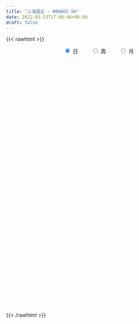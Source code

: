 ```yaml
---
title: "上海国企 - 000865.SH"
date: 2022-05-23T17:09:46+08:00
draft: false
---
```

{{< rawhtml >}}
    <div style="text-align: center">
        <label style="padding: 1rem;"><input style="margin-right: .5rem" type="radio" name="period" value="D" checked onclick="period_change(this)">日</label>
        <label style="padding: 1rem;"><input style="margin-right: .5rem" type="radio" name="period" value="W" onclick="period_change(this)">周</label>
        <label style="padding: 1rem;"><input style="margin-right: .5rem" type="radio" name="period" value="M" onclick="period_change(this)">月</label>
    </div>
    <div id="chart" style="height: 700px;"></div> 
    <script type="text/javascript">
        const D_v = [9484911.0,8271310.0,12149975.0,10467567.0,6880012.0,7219312.0,7817541.0,7422603.0,8245338.0,11501230.0,11558946.0,9827575.0,11415547.0,11212873.0,12438544.0,11426245.0,20881951.0,20100168.0,12383413.0,14093714.0,12212708.0,11527801.0,13523746.0,12027185.0,8667956.0,8026801.0,10124380.0,8559738.0,9350618.0,8754331.0,8291359.0,10937325.0,8960781.0,8035487.0,6391779.0,8641894.0,8952338.0,9245942.0,10184927.0,8094673.0,8385358.0,8457654.0,11918258.0,11770524.0,11671389.0,11979281.0,16002933.0,12241823.0,9082284.0,10664844.0,11080271.0,13397983.0,14227012.0,12007280.0,11123222.0,10139307.0,10125894.0,14236106.0,13373378.0,10457192.0,9491866.0,9597325.0,12524016.0,14143861.0,12055021.0,11538817.0,10976045.0,11498990.0,13574899.0,15031405.0,17576187.0,14359557.0,12973893.0,17035647.0,15087870.0,14290067.0,13068111.0,16297535.0,19106574.0,23135403.0,18381140.0,18596072.0,16240143.0,17743034.0,16460023.0,18204308.0,21426239.0,15137096.0,16334822.0,12979490.0,14188706.0,12521104.0,15601322.0,17110611.0,18028540.0,22906212.0,13369149.0,20047705.0,15098030.0,15375964.0,12953964.0,13342921.0,10230435.0,8929863.0,9773740.0,9116568.0,10824809.0,9530881.0,9529781.0,9890516.0,10462570.0,9792612.0,10351845.0,10217261.0,13301359.0,13324845.0,13746968.0,8667000.0,9356143.0,10518473.0,9672182.0,8963415.0,9058384.0,12102504.0,8953905.0,8751787.0,8903634.0,7335019.0,8392296.0,10016156.0,10570389.0,10641027.0,9458380.0,8494593.0,8253535.0,8499197.0,9099215.0,9862168.0,11638333.0,11657153.0,15913004.0,13329655.0,11137161.0,14655837.0,13218548.0,13704915.0,11025041.0,10438741.0,10317757.0,14681910.0,15216046.0,16112115.0,14113633.0,11775182.0,10536233.0,9369872.0,9219932.0,8988295.0,9503350.0,10615131.0,13624778.0,14617636.0,13889440.0,15346256.0,12477381.0,12637559.0,11476182.0,11560705.0,13475610.0,9911474.0,12783810.0,11757324.0,14746664.0,11801725.0,9579247.0,11524997.0,9460990.0,9499762.0,9374599.0,10738810.0,11838778.0,10195892.0,9784673.0,12020687.0,11048869.0,8054524.0,8777712.0,8460491.0,9904902.0,9500797.0,12721517.0,13231179.0,17092879.0,11198539.0,9598899.0,9471205.0,8467566.0,12325879.0,10614307.0,11448840.0,13020499.0,14795280.0,11832208.0,12672132.0,10864834.0,15030300.0,15387920.0,15582731.0,12734178.0,12191828.0,15935874.0,15462446.0,14350256.0,15685395.0,15672547.0,13396879.0,18127814.0,21022421.0,20368132.0,23148054.0,21795128.0,21323848.0,21521155.0,24709179.0,20486368.0,19889181.0,19308383.0,18863863.0,20190774.0,20744442.0,18555983.0,14318869.0,17712907.0,15914042.0,16151283.0,15811553.0,20134957.0,22245155.0,17704552.0,14708962.0,18636377.0,20474497.0,18690740.0,20389379.0,18136277.0,15473983.0,15501478.0,16882232.0,16472691.0,14517756.0]
const D_histogram = [0.0,-0.6974121937,0.4067162151,1.0728712817,1.2104859336,0.6372934357,0.1472639415,-0.8464819279,-0.905860085,0.485736296,1.6460956283,2.4915390663,2.8876819708,3.1228826177,2.6867715419,2.1398754165,4.340613358,3.9736170142,2.5442051045,2.7179220568,2.2966893226,1.5681127704,-0.2148200259,-1.7770560535,-3.2678425174,-4.7705105512,-4.6925416766,-4.7039713036,-4.317480783,-3.3184896597,-2.5624046116,-0.7298904401,-0.2171919418,-1.3761373948,-2.0684029705,-2.5679595375,-4.1988985823,-4.6045596435,-4.2093313384,-3.7212509396,-4.0313240964,-3.8882745661,-3.3497486271,-1.6984266439,-2.0958391719,-1.9057974852,-1.9725199061,-2.4933647066,-3.3997029755,-4.1298525735,-3.869450883,-3.9746145114,-6.3149049426,-8.9881847435,-11.3181839892,-12.2235270088,-12.3726505897,-9.7228443961,-7.2732656898,-5.1807732595,-3.3783705808,-1.8210139938,0.7508823933,3.3966849814,5.1861576797,6.7076327722,7.338617833,8.0861092574,7.3178774635,8.1591225214,7.5567891757,6.3619909111,5.9840699488,6.3196126227,6.9211541702,6.35925385,6.3571482644,6.5062505017,7.5337539909,9.3323326028,11.0170960991,11.3207619013,11.7537666409,13.224435955,13.9359365578,13.2843633233,11.8488632873,9.8141604414,5.9809883812,3.3000272273,-0.0450258274,-2.0329261224,-3.2779887151,-3.1583470424,-2.9667594743,-4.067192951,-4.0620305859,-4.6177768186,-4.8561576365,-3.1385379859,-1.7276127744,-1.7921807546,-1.793805791,-1.5052972862,-1.2198075268,-1.1856695894,-0.8013979859,-0.9003676149,-0.9203480013,-1.0637026588,-1.1581453271,-1.4045106764,-2.4925522047,-4.2076146832,-4.7343583232,-5.8388397578,-7.643836704,-8.2197241329,-7.8598835794,-6.7482637757,-4.9860267592,-4.3408917169,-4.1875443831,-2.9441062553,-2.1352855687,-1.131820521,-1.1246683537,-1.0512366961,-2.0753996403,-1.4224694066,-0.6671872686,-0.0915863346,0.1357507447,0.4677910409,-0.5189746646,-2.0286346483,-2.7431928935,-1.985709633,-0.6361739309,1.2129375527,2.6124163031,4.461234702,6.1253172501,7.5476676618,7.4993544505,6.6471897362,4.9978672677,3.8190901374,3.5050750626,3.0045565962,2.0688402618,3.0938241479,2.9160641186,2.6004329549,1.8159081659,1.8186937245,1.4066179361,1.0746986258,1.0745812004,1.3267979925,2.6203926208,3.3296942254,3.0090712427,3.301804376,3.5531295674,2.9669928942,2.3280492419,1.3835441889,-1.0795224894,-2.2795327367,-2.1260179996,-2.0043625221,-0.9952618251,-1.0260558718,-1.7408739312,-4.7868712822,-6.0055124961,-8.0692810077,-9.4236989782,-7.8030042169,-4.6881560061,-1.8423739019,0.7769243419,2.0643920545,1.4837400052,0.4550923378,0.5630340929,-0.3370396582,0.3971696032,0.9179476301,-0.1916283755,-1.09524719,-3.6787914577,-4.8192642495,-5.7265500458,-5.196545934,-4.3595998824,-2.3516624369,-1.6683168214,-3.5280234808,-7.145912474,-10.4045790911,-10.8301351333,-9.8649289369,-10.7753658128,-14.8144382007,-13.2097682814,-10.0452627048,-5.7958211962,-2.8679604333,0.0156164728,2.0711182885,3.2033893122,3.2654105568,3.6352659018,3.1721239562,4.6658628901,5.6179065157,7.8441784726,10.0436387089,9.4832957605,9.6257820229,6.9732758453,6.5228160385,4.7357465714,4.8291219921,4.9209265582,3.9006900607,2.7007818981,0.6455734459,-2.4533996985,-4.0346965087,-9.1341610337,-12.9588592374,-13.3078458598,-12.4536461048,-8.5113658816,-3.8421362576,-3.3286897901,-2.5008012645,-0.9086111294,0.8108578219,2.1371639944,4.8740630554,5.9525067384,5.9781277651,5.6797865313,5.3399921697,5.9379009831,6.0749937723]
const D_fast = [0.0,-0.8717652422,0.3340422204,1.2684151074,1.7086512427,1.2947821038,0.8415685949,-0.3637977564,-0.6496409348,0.8633895202,2.4352727596,3.9036009642,5.0216643614,6.0375856627,6.2731674724,6.2612402012,9.5471314821,10.1735393918,9.3801787583,10.2333762247,10.3863158213,10.0497674616,8.2131296589,6.2066296179,3.8988825246,1.203586853,0.1084203085,-1.0790021444,-1.7718818195,-1.6025131112,-1.487029216,0.1630123454,0.6214128583,-0.8815669434,-2.0909332617,-3.2324797131,-5.9131434034,-7.4699443756,-8.127048905,-8.5692812412,-9.887185422,-10.7162045332,-11.015115751,-9.7884004288,-10.7097727498,-10.9961804343,-11.5560328318,-12.700218809,-14.4564828217,-16.2190955631,-16.9260565934,-18.0248738496,-21.9438905165,-26.8642165032,-32.0237617463,-35.984986518,-39.2272727463,-39.0081776518,-38.376915368,-37.5796162525,-36.621806219,-35.5197031305,-32.7600861451,-29.2651123115,-26.1791001934,-22.9807169078,-20.5150773887,-17.74605865,-16.6848210781,-13.8037953898,-12.5169314415,-12.1212319784,-11.0031354535,-9.0876896239,-6.7558595338,-5.7279463916,-4.1407649111,-2.3651000484,0.5458419386,4.6775037011,9.1165412222,12.2503974997,15.6218438995,20.3986222025,24.5941069447,27.263624541,28.7903403269,29.2091775912,26.8712526264,25.0152982793,21.6589887677,19.1628569422,17.0982971707,16.4283520828,15.8782497823,13.7610180678,12.7506727865,11.0404823491,9.5880621221,10.5210472762,11.5000692941,10.9874561252,10.5373796411,10.4495638243,10.430101702,10.1678222421,10.3517443491,10.0276828164,9.7776154296,9.3683351074,8.9843561074,8.386863089,6.6756835095,3.9087173602,2.1983841394,-0.3658072346,-4.0817633569,-6.712581819,-8.3177121603,-8.8931583005,-8.3774279739,-8.8175158607,-9.7110546227,-9.2036430587,-8.9286437643,-8.2081338469,-8.4821487681,-8.6715262844,-10.2145391387,-9.9172262566,-9.3287409358,-8.7760365855,-8.51476182,-8.0657737636,-9.1822831352,-11.199101781,-12.5994582495,-12.3384023973,-11.147910178,-8.9955643061,-6.94298148,-3.9788544056,-0.783442545,2.5258247822,4.3523501835,5.1619829033,4.7621272517,4.5381226558,5.1003763466,5.3509970292,4.9324907603,6.7309306834,7.2821866837,7.6166637588,7.2861160112,7.7435750009,7.6831536965,7.6199090427,7.8884369174,8.4723532077,10.4210459911,11.9627711521,12.3944159801,13.5126002074,14.6522077906,14.807819341,14.7508879992,14.1522689934,11.4193216927,9.6494282612,9.2714384985,8.8920033454,9.6522885862,9.3649805715,8.2149440294,3.9722288578,1.2522095199,-2.8288792437,-6.5392219588,-6.8692782517,-4.9264690425,-2.5412804136,0.2722489157,2.0758146418,1.8660975938,0.9512230109,1.1999232892,0.2155896235,1.0490912858,1.7993562202,0.6418731207,-0.5355574913,-4.0387996234,-6.3840884776,-8.7230117853,-9.492144157,-9.7450980761,-8.3250762397,-8.0588098296,-10.8005223592,-16.2048894709,-22.0647008607,-25.1977906863,-26.6988167241,-30.3030950532,-38.0457769913,-39.7435491424,-39.090359242,-36.2898730324,-34.0790023778,-31.1915213535,-28.6182399657,-26.6851216139,-25.8067477301,-24.5280759097,-24.1981868663,-21.5379822098,-19.1814619552,-14.9941453802,-10.2837754667,-8.473294475,-5.9243627068,-6.8335499231,-5.6533057203,-6.2564385446,-4.9557826258,-3.6337464202,-3.6788104025,-4.2035230906,-6.0973381813,-9.8096612504,-12.3996321877,-19.7826369711,-26.8470499842,-30.5229980715,-32.7822098428,-30.9677710899,-27.2590755303,-27.5778015104,-27.3751133009,-26.0100759482,-24.0878925414,-22.2272953703,-18.2718805454,-15.7053101779,-14.1851572098,-13.0635518108,-12.0683481299,-9.9859640708,-8.3301228385]
const D_slow = [0.0,-0.1743530484,-0.0726739947,0.1955438258,0.4981653092,0.6574886681,0.6943046535,0.4826841715,0.2562191502,0.3776532242,0.7891771313,1.4120618979,2.1339823906,2.914703045,3.5863959305,4.1213647846,5.2065181241,6.1999223777,6.8359736538,7.515454168,8.0896264986,8.4816546912,8.4279496848,7.9836856714,7.166725042,5.9740974042,4.8009619851,3.6249691592,2.5455989634,1.7159765485,1.0753753956,0.8929027856,0.8386048001,0.4945704514,-0.0225302912,-0.6645201756,-1.7142448212,-2.865384732,-3.9177175666,-4.8480303016,-5.8558613256,-6.8279299672,-7.6653671239,-8.0899737849,-8.6139335779,-9.0903829492,-9.5835129257,-10.2068541024,-11.0567798462,-12.0892429896,-13.0566057103,-14.0502593382,-15.6289855739,-17.8760317597,-20.705577757,-23.7614595092,-26.8546221566,-29.2853332557,-31.1036496781,-32.398842993,-33.2434356382,-33.6986891367,-33.5109685383,-32.661797293,-31.3652578731,-29.68834968,-27.8536952218,-25.8321679074,-24.0026985415,-21.9629179112,-20.0737206173,-18.4832228895,-16.9872054023,-15.4073022466,-13.6770137041,-12.0872002416,-10.4979131755,-8.8713505501,-6.9879120523,-4.6548289016,-1.9005548769,0.9296355985,3.8680772587,7.1741862474,10.6581703869,13.9792612177,16.9414770395,19.3950171499,20.8902642452,21.715271052,21.7040145951,21.1957830646,20.3762858858,19.5866991252,18.8450092566,17.8282110188,16.8127033724,15.6582591677,14.4442197586,13.6595852621,13.2276820685,12.7796368799,12.3311854321,11.9548611105,11.6499092288,11.3534918315,11.153142335,10.9280504313,10.6979634309,10.4320377662,10.1425014345,9.7913737654,9.1682357142,8.1163320434,6.9327424626,5.4730325232,3.5620733471,1.5071423139,-0.4578285809,-2.1448945248,-3.3914012146,-4.4766241439,-5.5235102396,-6.2595368034,-6.7933581956,-7.0763133259,-7.3574804143,-7.6202895883,-8.1391394984,-8.4947568501,-8.6615536672,-8.6844502509,-8.6505125647,-8.5335648045,-8.6633084706,-9.1704671327,-9.8562653561,-10.3526927643,-10.511736247,-10.2085018589,-9.5553977831,-8.4400891076,-6.9087597951,-5.0218428796,-3.147004267,-1.4852068329,-0.235740016,0.7190325184,1.595301284,2.346440433,2.8636504985,3.6371065355,4.3661225651,5.0162308038,5.4702078453,5.9248812764,6.2765357605,6.5452104169,6.813855717,7.1455552152,7.8006533704,8.6330769267,9.3853447374,10.2107958314,11.0990782232,11.8408264468,12.4228387573,12.7687248045,12.4988441821,11.928960998,11.3974564981,10.8963658675,10.6475504113,10.3910364433,9.9558179605,8.75910014,7.257722016,5.240401764,2.8844770195,0.9337259652,-0.2383130363,-0.6989065118,-0.5046754263,0.0114225873,0.3823575886,0.4961306731,0.6368891963,0.5526292818,0.6519216826,0.8814085901,0.8335014962,0.5596896987,-0.3600081657,-1.5648242281,-2.9964617395,-4.295598223,-5.3854981936,-5.9734138028,-6.3904930082,-7.2724988784,-9.0589769969,-11.6601217697,-14.367655553,-16.8338877872,-19.5277292404,-23.2313387906,-26.5337808609,-29.0450965371,-30.4940518362,-31.2110419445,-31.2071378263,-30.6893582542,-29.8885109261,-29.0721582869,-28.1633418115,-27.3703108225,-26.2038450999,-24.799368471,-22.8383238528,-20.3274141756,-17.9565902355,-15.5501447297,-13.8068257684,-12.1761217588,-10.992185116,-9.7849046179,-8.5546729784,-7.5795004632,-6.9043049887,-6.7429116272,-7.3562615518,-8.364935679,-10.6484759374,-13.8881907468,-17.2151522117,-20.3285637379,-22.4564052083,-23.4169392727,-24.2491117203,-24.8743120364,-25.1014648187,-24.8987503633,-24.3644593647,-23.1459436008,-21.6578169162,-20.163284975,-18.7433383421,-17.4083402997,-15.9238650539,-14.4051166108]
const D_data = [['2021-05-12', 1431.351, 1444.0302, 1428.3982, 1444.2761],['2021-05-13', 1433.2234, 1433.102, 1428.4303, 1438.8666],['2021-05-14', 1435.1574, 1456.6551, 1433.7404, 1457.3553],['2021-05-17', 1453.3522, 1456.5731, 1450.92, 1467.7143],['2021-05-18', 1457.1651, 1453.0961, 1448.4311, 1461.0737],['2021-05-19', 1450.6801, 1443.8283, 1442.2492, 1450.9829],['2021-05-20', 1439.8594, 1442.3967, 1431.6067, 1445.9985],['2021-05-21', 1443.8361, 1431.858, 1429.8113, 1445.4343],['2021-05-24', 1431.0404, 1440.0612, 1430.2426, 1440.5539],['2021-05-25', 1441.8208, 1461.7427, 1439.1483, 1464.1821],['2021-05-26', 1464.9389, 1466.7106, 1462.6594, 1472.5399],['2021-05-27', 1464.0301, 1470.0269, 1462.8061, 1473.6707],['2021-05-28', 1470.4953, 1470.1792, 1464.3428, 1476.4572],['2021-05-31', 1464.8993, 1472.6509, 1453.1064, 1472.6509],['2021-06-01', 1468.5679, 1466.4888, 1459.4335, 1469.7892],['2021-06-02', 1466.2772, 1464.9217, 1458.8228, 1468.4408],['2021-06-03', 1465.3582, 1507.1243, 1465.0496, 1520.829],['2021-06-04', 1500.5418, 1484.0685, 1480.032, 1500.5418],['2021-06-07', 1477.0583, 1469.4243, 1464.7751, 1478.109],['2021-06-08', 1478.3172, 1489.2517, 1473.5912, 1497.2441],['2021-06-09', 1487.04, 1484.2512, 1477.7394, 1492.9812],['2021-06-10', 1480.016, 1480.014, 1478.8034, 1495.7206],['2021-06-11', 1480.3011, 1461.7315, 1459.2572, 1481.6287],['2021-06-15', 1461.0637, 1455.7903, 1450.763, 1462.4746],['2021-06-16', 1450.5215, 1447.4544, 1444.4291, 1456.2873],['2021-06-17', 1448.1455, 1436.8893, 1434.7495, 1449.7212],['2021-06-18', 1436.2266, 1449.8042, 1431.0236, 1454.0692],['2021-06-21', 1447.4284, 1445.6906, 1439.9816, 1450.9181],['2021-06-22', 1447.1641, 1448.5129, 1444.1917, 1454.6505],['2021-06-23', 1448.2024, 1457.188, 1448.0273, 1462.4219],['2021-06-24', 1458.5196, 1456.7433, 1450.7935, 1463.8236],['2021-06-25', 1462.9648, 1476.0811, 1452.9425, 1479.2757],['2021-06-28', 1472.4709, 1465.645, 1462.0525, 1473.6047],['2021-06-29', 1463.9776, 1442.3907, 1441.7956, 1464.1712],['2021-06-30', 1437.6004, 1441.8659, 1429.6754, 1443.8032],['2021-07-01', 1443.4348, 1439.1348, 1431.7034, 1448.8166],['2021-07-02', 1434.8092, 1416.2806, 1414.7752, 1434.8092],['2021-07-05', 1415.1566, 1422.2482, 1411.7147, 1422.3997],['2021-07-06', 1417.6222, 1428.2338, 1416.2918, 1428.856],['2021-07-07', 1422.1566, 1427.9828, 1418.2122, 1429.9255],['2021-07-08', 1428.3135, 1414.5811, 1411.1578, 1428.3135],['2021-07-09', 1410.412, 1415.72, 1407.8947, 1418.3599],['2021-07-12', 1423.6812, 1418.5842, 1414.939, 1431.7109],['2021-07-13', 1418.5097, 1435.3241, 1417.8347, 1440.6417],['2021-07-14', 1431.8567, 1410.3276, 1409.6622, 1431.8567],['2021-07-15', 1411.2966, 1414.2565, 1399.401, 1417.9948],['2021-07-16', 1425.1576, 1408.4804, 1407.7737, 1434.4019],['2021-07-19', 1394.2232, 1397.9849, 1379.647, 1399.4117],['2021-07-20', 1387.8796, 1385.3921, 1380.3714, 1390.6301],['2021-07-21', 1381.4562, 1378.4803, 1375.8375, 1390.9916],['2021-07-22', 1379.2444, 1384.6124, 1373.5405, 1391.4496],['2021-07-23', 1383.7996, 1375.3633, 1372.9777, 1384.3617],['2021-07-26', 1370.1663, 1334.4526, 1332.0812, 1370.1664],['2021-07-27', 1336.0075, 1308.1283, 1306.0534, 1340.1365],['2021-07-28', 1304.2053, 1287.9366, 1285.8325, 1312.7616],['2021-07-29', 1295.8104, 1284.3791, 1278.8619, 1297.5328],['2021-07-30', 1274.0758, 1277.4989, 1261.8831, 1280.3264],['2021-08-02', 1275.3954, 1306.4854, 1268.0634, 1312.7278],['2021-08-03', 1300.3686, 1306.6743, 1297.4629, 1313.5597],['2021-08-04', 1306.9384, 1304.9867, 1301.9613, 1308.5591],['2021-08-05', 1302.5973, 1303.7944, 1299.5613, 1316.1376],['2021-08-06', 1300.4409, 1302.9713, 1294.3971, 1302.9713],['2021-08-09', 1296.7723, 1321.6666, 1295.3714, 1325.912],['2021-08-10', 1319.8919, 1333.6952, 1315.0621, 1333.8955],['2021-08-11', 1330.8251, 1333.8742, 1330.209, 1344.6394],['2021-08-12', 1334.3525, 1339.9193, 1328.3276, 1340.3537],['2021-08-13', 1336.329, 1336.1322, 1331.0445, 1345.0357],['2021-08-16', 1335.5333, 1343.697, 1335.5333, 1349.2571],['2021-08-17', 1342.619, 1327.2695, 1325.5793, 1357.7237],['2021-08-18', 1324.3804, 1350.5788, 1324.237, 1351.2482],['2021-08-19', 1349.7997, 1336.4428, 1335.4895, 1350.8221],['2021-08-20', 1332.9298, 1326.9762, 1317.1816, 1334.5197],['2021-08-23', 1329.3533, 1335.3744, 1329.3533, 1336.9692],['2021-08-24', 1335.2865, 1346.8327, 1334.7824, 1348.8419],['2021-08-25', 1344.9575, 1355.9532, 1339.7798, 1356.0966],['2021-08-26', 1356.0856, 1344.9718, 1343.1402, 1356.1519],['2021-08-27', 1346.6269, 1353.9544, 1345.2329, 1360.9017],['2021-08-30', 1353.768, 1360.0337, 1346.7642, 1362.889],['2021-08-31', 1356.1087, 1378.747, 1351.1572, 1378.747],['2021-09-01', 1375.6957, 1402.0287, 1374.764, 1411.505],['2021-09-02', 1398.5929, 1417.7646, 1397.0218, 1418.6504],['2021-09-03', 1425.8907, 1414.7544, 1404.4002, 1426.8359],['2021-09-06', 1413.767, 1427.989, 1413.7497, 1435.2056],['2021-09-07', 1429.8486, 1456.9886, 1429.5081, 1460.6812],['2021-09-08', 1454.1683, 1465.5813, 1453.4026, 1468.224],['2021-09-09', 1460.4409, 1461.3534, 1451.0914, 1462.9998],['2021-09-10', 1467.5223, 1458.1682, 1457.3895, 1481.2654],['2021-09-13', 1451.0127, 1452.537, 1444.5901, 1456.1452],['2021-09-14', 1453.193, 1423.2886, 1421.3817, 1457.4203],['2021-09-15', 1421.5343, 1426.8234, 1418.4753, 1430.9151],['2021-09-16', 1426.532, 1406.5514, 1405.875, 1435.4331],['2021-09-17', 1405.6729, 1411.3185, 1396.0317, 1413.5819],['2021-09-22', 1393.6226, 1412.6909, 1391.3323, 1413.346],['2021-09-23', 1423.3853, 1427.0122, 1423.0765, 1436.8595],['2021-09-24', 1432.0302, 1429.043, 1426.3066, 1437.3907],['2021-09-27', 1431.5581, 1410.1731, 1406.6908, 1432.9287],['2021-09-28', 1408.5828, 1420.2678, 1408.1837, 1423.128],['2021-09-29', 1412.8335, 1410.5739, 1400.8472, 1418.0619],['2021-09-30', 1409.6003, 1410.7405, 1398.9868, 1415.1909],['2021-10-08', 1427.0714, 1438.0707, 1424.9053, 1438.5117],['2021-10-11', 1438.2998, 1442.6832, 1435.9286, 1449.1007],['2021-10-12', 1437.7369, 1428.2847, 1417.2194, 1442.3034],['2021-10-13', 1425.5563, 1429.2469, 1416.0867, 1432.8938],['2021-10-14', 1427.0901, 1434.0718, 1426.8785, 1440.7135],['2021-10-15', 1433.5235, 1436.1831, 1430.375, 1441.52],['2021-10-18', 1434.688, 1434.5764, 1428.0785, 1439.9328],['2021-10-19', 1430.1577, 1440.9105, 1429.2936, 1442.5255],['2021-10-20', 1440.6246, 1436.5206, 1430.1699, 1441.7243],['2021-10-21', 1435.5821, 1438.0011, 1430.9398, 1445.8605],['2021-10-22', 1439.0105, 1436.7233, 1432.9901, 1447.2422],['2021-10-25', 1428.104, 1437.2679, 1417.9232, 1437.8394],['2021-10-26', 1438.3089, 1434.8326, 1432.2187, 1445.6708],['2021-10-27', 1429.0789, 1420.4481, 1416.7524, 1429.9601],['2021-10-28', 1416.4749, 1403.5221, 1399.5241, 1419.8368],['2021-10-29', 1402.6605, 1409.8158, 1392.4568, 1410.7508],['2021-11-01', 1401.1638, 1394.7838, 1384.6572, 1401.1638],['2021-11-02', 1393.2465, 1373.3334, 1362.4509, 1400.2572],['2021-11-03', 1372.9502, 1376.2671, 1369.6951, 1381.3779],['2021-11-04', 1380.2577, 1381.0251, 1373.2975, 1384.5431],['2021-11-05', 1380.6246, 1388.3879, 1378.7484, 1398.82],['2021-11-08', 1393.5225, 1399.2342, 1393.5225, 1404.429],['2021-11-09', 1399.2379, 1387.4554, 1385.7286, 1401.0633],['2021-11-10', 1384.1287, 1379.3169, 1361.6977, 1384.1287],['2021-11-11', 1375.7279, 1393.0662, 1374.7103, 1395.0404],['2021-11-12', 1393.0708, 1390.2152, 1383.4314, 1393.0708],['2021-11-15', 1391.8242, 1395.2709, 1387.9752, 1397.5347],['2021-11-16', 1393.085, 1383.5869, 1383.1622, 1397.1217],['2021-11-17', 1384.6212, 1382.6924, 1381.3431, 1388.677],['2021-11-18', 1380.1052, 1363.9708, 1363.9708, 1381.6431],['2021-11-19', 1364.1864, 1381.3932, 1362.8515, 1382.0999],['2021-11-22', 1380.087, 1384.4335, 1377.8722, 1387.7664],['2021-11-23', 1385.9411, 1384.2496, 1380.8473, 1389.4895],['2021-11-24', 1383.9463, 1380.8428, 1373.2854, 1384.0507],['2021-11-25', 1378.9525, 1382.6887, 1373.9079, 1385.4028],['2021-11-26', 1379.6811, 1363.1305, 1362.0947, 1379.6811],['2021-11-29', 1343.7507, 1347.5022, 1338.8893, 1350.0903],['2021-11-30', 1349.2728, 1348.1559, 1344.3113, 1356.8302],['2021-12-01', 1350.1118, 1363.382, 1350.1118, 1363.382],['2021-12-02', 1361.4638, 1373.9791, 1358.4661, 1381.5999],['2021-12-03', 1383.2261, 1387.6754, 1373.1904, 1387.972],['2021-12-06', 1392.5352, 1390.9818, 1388.583, 1401.2789],['2021-12-07', 1401.8383, 1406.9881, 1399.7634, 1412.2243],['2021-12-08', 1411.0463, 1417.3645, 1403.4494, 1418.2698],['2021-12-09', 1415.9732, 1427.3531, 1415.8651, 1434.6056],['2021-12-10', 1420.7973, 1418.109, 1410.4634, 1421.5412],['2021-12-13', 1420.3481, 1410.941, 1409.8898, 1423.1391],['2021-12-14', 1403.6706, 1398.7142, 1395.5681, 1404.2581],['2021-12-15', 1399.5034, 1400.5136, 1398.8077, 1405.0721],['2021-12-16', 1401.4594, 1410.4102, 1397.6615, 1410.4102],['2021-12-17', 1408.2657, 1408.7584, 1406.0834, 1414.0418],['2021-12-20', 1406.0721, 1401.8151, 1400.3365, 1415.2679],['2021-12-21', 1400.0686, 1429.1748, 1400.0686, 1430.7895],['2021-12-22', 1431.3467, 1419.3835, 1418.1642, 1433.1742],['2021-12-23', 1420.3301, 1419.2026, 1413.4319, 1421.1795],['2021-12-24', 1418.69, 1412.862, 1405.8194, 1418.8236],['2021-12-27', 1411.1457, 1422.8839, 1411.1457, 1426.8234],['2021-12-28', 1422.9433, 1418.7398, 1412.4905, 1424.6812],['2021-12-29', 1421.2759, 1419.638, 1411.8477, 1422.6227],['2021-12-30', 1417.5124, 1424.7139, 1415.7323, 1427.6501],['2021-12-31', 1425.4034, 1430.5233, 1425.1027, 1432.886],['2022-01-04', 1432.8647, 1450.427, 1431.1077, 1451.6495],['2022-01-05', 1449.6647, 1452.1034, 1448.2413, 1464.0728],['2022-01-06', 1446.4234, 1444.0814, 1441.1028, 1452.094],['2022-01-07', 1445.9827, 1455.6299, 1445.7014, 1463.8518],['2022-01-10', 1452.8193, 1460.8639, 1449.1439, 1461.6076],['2022-01-11', 1459.0233, 1453.7152, 1451.7167, 1468.4372],['2022-01-12', 1453.9579, 1453.5886, 1444.2703, 1456.7658],['2022-01-13', 1454.7795, 1448.7509, 1448.3288, 1466.3702],['2022-01-14', 1445.7865, 1422.3925, 1421.0209, 1445.7865],['2022-01-17', 1419.7242, 1428.6784, 1419.7242, 1431.6594],['2022-01-18', 1430.3894, 1442.7014, 1427.9059, 1445.6543],['2022-01-19', 1439.3429, 1442.9818, 1436.7287, 1448.6833],['2022-01-20', 1443.0562, 1457.5094, 1442.8859, 1461.7393],['2022-01-21', 1458.1708, 1447.8196, 1446.4191, 1463.9442],['2022-01-24', 1442.6595, 1437.5627, 1432.2846, 1448.7355],['2022-01-25', 1432.0286, 1396.8458, 1396.6026, 1433.3265],['2022-01-26', 1400.0686, 1404.9854, 1393.5274, 1410.1966],['2022-01-27', 1400.0613, 1380.7194, 1379.9626, 1400.3095],['2022-01-28', 1387.2618, 1373.8856, 1369.0859, 1388.07],['2022-02-07', 1388.5298, 1405.2548, 1386.6424, 1410.0467],['2022-02-08', 1404.8337, 1431.8696, 1404.3728, 1431.8696],['2022-02-09', 1432.7335, 1441.9847, 1430.8051, 1444.7942],['2022-02-10', 1440.4756, 1453.4653, 1437.8249, 1453.8181],['2022-02-11', 1451.3599, 1448.4803, 1446.3036, 1466.3606],['2022-02-14', 1444.4441, 1428.4343, 1423.4173, 1444.4441],['2022-02-15', 1426.1712, 1419.292, 1411.5087, 1427.7466],['2022-02-16', 1424.3149, 1431.5309, 1424.3149, 1437.3663],['2022-02-17', 1430.7788, 1416.9204, 1415.3121, 1430.7788],['2022-02-18', 1410.9137, 1437.0673, 1410.1543, 1437.3945],['2022-02-21', 1433.9224, 1438.4361, 1424.4218, 1439.0407],['2022-02-22', 1429.7173, 1416.8146, 1410.6266, 1429.7173],['2022-02-23', 1417.5172, 1413.5145, 1409.052, 1421.887],['2022-02-24', 1408.5362, 1381.0864, 1370.1556, 1409.8864],['2022-02-25', 1388.7829, 1385.5164, 1381.6387, 1395.9996],['2022-02-28', 1382.8658, 1378.3184, 1365.8789, 1382.8658],['2022-03-01', 1380.8394, 1390.4022, 1380.8394, 1391.9262],['2022-03-02', 1384.0128, 1393.4292, 1383.1263, 1394.7976],['2022-03-03', 1399.8286, 1412.3224, 1397.9457, 1414.647],['2022-03-04', 1405.7503, 1400.5243, 1392.8988, 1406.0298],['2022-03-07', 1392.2147, 1362.3886, 1358.5166, 1392.7188],['2022-03-08', 1360.78, 1320.0256, 1319.0231, 1363.8601],['2022-03-09', 1320.2578, 1297.3323, 1256.2905, 1325.9546],['2022-03-10', 1318.2871, 1312.4564, 1308.0337, 1323.3099],['2022-03-11', 1298.0267, 1320.8117, 1278.1712, 1325.8769],['2022-03-14', 1302.8203, 1286.5576, 1285.9195, 1316.303],['2022-03-15', 1279.2105, 1220.5677, 1220.5567, 1280.2863],['2022-03-16', 1236.8747, 1269.894, 1212.9745, 1273.6701],['2022-03-17', 1288.2935, 1289.0791, 1279.8474, 1304.8354],['2022-03-18', 1286.165, 1312.1856, 1285.1072, 1316.445],['2022-03-21', 1312.0982, 1307.2114, 1296.3912, 1312.9753],['2022-03-22', 1299.8923, 1316.8257, 1298.1746, 1324.7584],['2022-03-23', 1316.0476, 1316.2685, 1301.5862, 1318.6747],['2022-03-24', 1309.2954, 1311.1399, 1307.6456, 1322.7315],['2022-03-25', 1313.3123, 1299.3528, 1299.3528, 1316.2032],['2022-03-28', 1276.9895, 1303.0683, 1274.8178, 1308.3975],['2022-03-29', 1301.6149, 1291.1413, 1287.9124, 1303.744],['2022-03-30', 1296.1171, 1317.792, 1294.3918, 1319.0487],['2022-03-31', 1313.8443, 1318.1288, 1312.2252, 1330.0163],['2022-04-01', 1312.1725, 1344.7352, 1311.5001, 1346.8713],['2022-04-06', 1339.0221, 1360.5156, 1338.1391, 1366.3731],['2022-04-07', 1352.2811, 1335.4796, 1334.7495, 1362.5467],['2022-04-08', 1333.6702, 1348.4403, 1318.6432, 1348.6639],['2022-04-11', 1341.6371, 1311.1625, 1304.7098, 1341.6371],['2022-04-12', 1308.4461, 1333.911, 1301.3208, 1336.9061],['2022-04-13', 1322.2721, 1313.951, 1310.2091, 1331.4295],['2022-04-14', 1318.1872, 1335.2855, 1318.1872, 1341.3864],['2022-04-15', 1327.9845, 1338.3759, 1325.7659, 1346.4488],['2022-04-18', 1327.5776, 1324.3076, 1318.8036, 1334.7187],['2022-04-19', 1318.8552, 1317.647, 1308.382, 1322.5073],['2022-04-20', 1314.0137, 1298.4596, 1293.6238, 1319.9202],['2022-04-21', 1293.4719, 1269.6519, 1265.6645, 1297.2706],['2022-04-22', 1263.8186, 1272.2437, 1254.34, 1278.0273],['2022-04-25', 1254.1087, 1203.3583, 1203.3583, 1260.5809],['2022-04-26', 1206.7761, 1184.4864, 1183.1347, 1221.112],['2022-04-27', 1175.1256, 1203.9531, 1167.4511, 1205.4381],['2022-04-28', 1198.165, 1207.3749, 1186.7548, 1214.3987],['2022-04-29', 1210.0391, 1247.6257, 1205.2987, 1248.3155],['2022-05-05', 1248.0201, 1271.8725, 1245.7262, 1275.2752],['2022-05-06', 1242.1719, 1227.5582, 1223.7943, 1247.0661],['2022-05-09', 1221.4687, 1229.2897, 1220.8424, 1236.506],['2022-05-10', 1214.0198, 1240.5, 1201.8683, 1242.4007],['2022-05-11', 1240.4431, 1247.4736, 1240.0343, 1267.5407],['2022-05-12', 1238.502, 1248.4778, 1237.2517, 1255.0602],['2022-05-13', 1248.9485, 1276.6127, 1248.9485, 1276.6127],['2022-05-16', 1285.4857, 1267.3284, 1260.1431, 1286.0872],['2022-05-17', 1265.1429, 1258.9336, 1246.6246, 1265.1429],['2022-05-18', 1260.0172, 1256.0372, 1251.6199, 1265.1162],['2022-05-19', 1239.3551, 1255.6308, 1237.2967, 1255.6603],['2022-05-20', 1258.579, 1270.2366, 1258.1977, 1271.508],['2022-05-23', 1271.1387, 1269.1152, 1259.6433, 1271.3117]]
const W_v = [46366622.0,52577990.0,41789367.0,47093176.0,38549386.0,33928019.0,36587384.0,57670177.0,40172806.0,40026435.0,42205723.0,31785892.0,34814540.0,41726369.0,58891095.0,61277404.0,47240409.0,57376516.0,51399362.0,31927651.0,33927664.0,29063470.0,26447895.0,28344371.0,43763867.0,51056881.0,64729566.0,65455385.0,52260042.0,59126224.0,17505085.0,12903953.0,36346362.0,34030496.0,35208805.0,41816080.0,38200661.0,22243469.0,33595797.0,30261483.0,25286231.0,17011131.0,25721441.0,27900755.0,29347146.0,31957922.0,28049919.0,25213715.0,28364471.0,24797690.0,23644253.0,21890878.0,20150894.0,33690544.0,34368258.0,29188241.0,23814564.0,20528100.0,22311404.0,17382948.0,16932097.0,23655153.0,19045129.0,30415324.0,25202672.0,38097918.0,37199696.0,40699877.0,48410757.0,67370185.0,43637638.0,39123190.0,31567674.0,33386032.0,36720708.0,22816565.0,39182079.0,36486103.0,37013883.0,33263155.0,41933217.0,60755870.0,95961983.0,124688089.0,125716483.0,106257338.0,85847332.0,97081742.0,90052737.0,74081733.0,79194357.0,27163324.0,69685615.0,59260780.0,44389267.0,45940125.0,33528121.0,44448222.0,47955498.0,49454104.0,52090698.0,37902102.0,34520744.0,37204408.0,36814134.0,44418098.0,29747363.0,45221785.0,41714976.0,47510022.0,40380434.0,46276216.0,37842508.0,5062087.0,23640521.0,33455590.0,27483891.0,37425135.0,35514114.0,25339214.0,22114961.0,21843262.0,19970146.0,27660576.0,42815848.0,30622713.0,39131872.0,44084164.0,34189514.0,38775998.0,64942707.0,45575148.0,60679213.0,70846025.0,75118429.0,65604691.0,64705957.0,48303246.0,38990586.0,36032761.0,36643468.0,36501635.0,32266981.0,27864825.0,33769617.0,41655396.0,54334210.0,63661207.0,56975138.0,56906704.0,33570644.0,83161768.0,149288208.0,116245260.0,74164313.0,62858175.0,78420633.0,72888286.0,67052989.0,57546900.0,53002295.0,49909184.0,40383998.0,39494898.0,18517103.0,7320872.0,36051810.0,34758233.0,35652683.0,41945105.0,52760830.0,47411290.0,51276393.0,54006938.0,49802204.0,46496394.0,49110475.0,42407065.0,67282499.0,74293489.0,60069872.0,48823027.0,52710468.0,29005723.0,25032922.0,63275393.0,48643320.0,48944357.0,44326350.0,46574802.0,40846677.0,28197611.0,33782184.0,41761363.0,45377839.0,18616342.0,49296642.0,39807035.0,52548636.0,76059781.0,63741382.0,38846322.0,45893371.0,40982279.0,44368554.0,63342385.0,56467205.0,57622715.0,57155867.0,61237760.0,72041038.0,72455588.0,95516724.0,90073747.0,71161218.0,50740473.0,71421096.0,15375964.0,55230923.0,48892555.0,54125647.0,55613429.0,48750390.0,43398892.0,47417924.0,50756066.0,68254205.0,60168364.0,67753209.0,47696580.0,57478110.0,61627437.0,61000997.0,49439595.0,54578840.0,46246498.0,63744911.0,50477856.0,63768959.0,69599963.0,73625799.0,88587793.0,66267030.0,105914266.0,92673931.0,85724742.0,39949707.0,92899955.0,82466661.0,14517756.0]
const W_histogram = [0.0,-0.758951567,-1.654419244,-3.0257582702,-4.5973390404,-4.5656750991,-3.11056432,-0.5143998728,1.3732088507,1.864588666,2.1403548649,1.6336401022,3.3643729405,6.7119009061,9.6136798481,8.9532753666,9.3592056687,8.4827794189,4.0968214826,-1.2948121295,-5.3230762273,-8.8713563549,-11.0789600357,-11.9766153003,-8.9088795658,-6.1671083159,-3.1499352738,1.3874730917,0.3364115961,-9.9164933387,-13.8964000718,-12.1423207983,-9.309216455,-4.5966916884,-2.0748768057,-4.3476503754,-6.6985695451,-7.9517773291,-8.6865746575,-12.3151807869,-12.4615995626,-10.8194974182,-6.5900184052,-2.3543312098,-0.1284765482,-0.8205836584,-0.6160608885,-0.9187936076,-5.0693476675,-8.6217113632,-12.7343038304,-11.382186512,-10.5346310643,-7.4438520467,-9.1239438749,-8.3490810061,-10.8823631476,-9.9414208458,-8.5770878434,-7.8481921711,-6.8362935907,-1.617538199,3.8781078761,-0.9419452618,-4.2914755875,-3.1038251805,1.4266951234,2.5468827995,8.9393251263,8.9732802288,8.2432106377,7.6078774552,6.5845978295,4.6173208516,3.5016249057,3.470455833,4.2917606588,6.6342227506,8.3150319588,9.9582329919,12.5820696835,19.7003412298,27.843092772,30.9671448741,36.7132124993,40.8457186452,39.6175657214,45.8402205638,44.5066954716,44.0168328289,33.606758634,26.8668664814,15.7613508864,4.4766304165,-5.1995872619,-9.6434446861,-15.4156429983,-16.9491038519,-12.054919111,-9.3424387381,-6.360673604,-7.846800926,-7.2721982107,-4.8336704902,-6.6986000704,-12.8738548409,-15.644548273,-13.020790958,-12.5420083937,-7.9291860505,-4.446213482,-3.9373264831,-6.9081974468,-9.5115306558,-8.5391093872,-8.9434641836,-8.8930957739,-7.9043225688,-7.3663850158,-10.1171403017,-11.297073978,-11.3597830592,-9.7962611303,-6.6441607753,-2.4537421984,-0.706859061,3.4689943352,6.0931595233,6.4749652446,1.0748173472,-7.4637361589,-11.5096954215,-8.4547448824,-11.9557121145,-8.5962226596,-10.6003262438,-17.0867167273,-18.8839648733,-19.9755737829,-18.15969604,-15.330718041,-13.6584151543,-9.0844812867,-4.9675171692,-3.8205043654,-3.3138065505,-0.3652198811,4.5935802617,7.5299866076,10.8516364254,12.2487487447,20.8811446101,33.0862555197,31.6038679238,26.5494510579,24.226724876,23.0238913788,23.3292164396,22.253334687,19.9773728705,15.2940276496,8.8852872747,7.213977496,1.3365511618,-3.7593398976,-5.5105430143,-5.0860611193,-4.1461942539,-4.8232588455,0.0330281156,1.5973028802,4.6269237952,7.3178533974,7.7672455746,3.3635057687,1.1423455969,-3.0856646315,-4.2964091405,-2.8101717562,-2.4448124744,-4.0062505241,-7.5713853042,-11.7288408036,-12.5670563727,-8.6757681348,-7.7887910408,-7.4204565604,-7.2115230036,-7.1169388549,-6.4295774612,-5.3793023176,-5.4347751963,-4.7243952083,-4.6177895933,-5.1767814532,-6.719864735,-4.8103074717,-4.8515289199,-2.0741797093,0.769742445,1.1926758986,0.7376140517,2.1925184745,-0.7299715097,-2.4607099742,-3.7743832249,-6.4006221695,-13.8293131892,-15.9760776311,-14.1726210618,-12.6560460923,-9.0639384008,-2.1801444184,5.3013772284,6.992860659,9.0716263938,8.9643257933,10.3842068356,10.7985837889,10.691332302,8.4867407143,5.4134975896,3.4286590725,1.5426319375,-0.7885928676,-0.5429739026,1.681925688,2.4879989669,3.2154686673,4.7134280409,7.0801887057,6.1279127233,6.8751133379,2.2916804179,4.080912238,4.2725006608,0.8814288702,-0.3318011801,-6.1604874788,-10.0258876145,-12.7037180966,-10.7527142221,-8.6379618048,-7.390483449,-10.3132621546,-13.0238150357,-15.1391710323,-12.3248689043,-10.0776434619,-7.9453423048]
const W_fast = [0.0,-0.9486894587,-2.2577619467,-4.3855405405,-7.1064560708,-8.2162109043,-7.5387412051,-5.0711767262,-2.84026579,-1.8827388082,-1.0718838931,-1.1701886302,1.4016374432,6.4271406354,11.7323395393,13.3102538996,16.0559856188,17.3002542237,13.9385016581,8.2231650136,2.864131859,-2.9019873574,-7.879331047,-11.7711401367,-10.9306242937,-9.7306301228,-7.5009408992,-2.6166642607,-3.5836228572,-16.3156511268,-23.7696578779,-25.0511588039,-24.5453585744,-20.9820067299,-18.9789110485,-22.3385972122,-26.3641587681,-29.6053108844,-32.5117518772,-39.2191532034,-42.4809718697,-43.5437440799,-40.9617696681,-37.3146652752,-35.1209297506,-36.0181827754,-35.9676752277,-36.5001063486,-41.9179973254,-47.625788862,-54.9219572868,-56.4153865964,-58.2014889148,-56.9716729088,-60.9327507057,-62.2451580884,-67.4990310169,-69.0434439264,-69.8233828849,-71.0565352554,-71.7537100727,-66.9393392307,-60.4741661866,-65.52970564,-69.9521048625,-69.5404107507,-64.6532166659,-62.8963082899,-54.2690346815,-51.9917595219,-50.6610264535,-49.3943902722,-48.7715204405,-49.5844672055,-49.8247569251,-48.9883120395,-47.094067049,-43.0930492695,-39.3334820717,-35.2007227905,-29.431368678,-17.3880118243,-2.2844870891,8.5813512315,23.5057219815,37.8496577887,46.5258962953,64.2086062786,74.0017550544,84.5161006188,82.5077160825,82.4845405502,75.3193626768,65.153799811,54.1776853171,47.3229667215,37.6968576597,31.926120843,33.8065758062,34.1834464946,35.5750432277,32.1272156742,30.8837688368,32.1138789347,28.574299337,19.1805808563,12.4987503559,11.8673099314,9.2105903973,11.8411162278,14.2125354258,13.737090804,9.0391704786,4.0579546057,2.8955985274,0.2553776851,-1.9175278487,-2.9048352857,-4.2084939867,-9.488534348,-13.4927365189,-16.3953913648,-17.2809347185,-15.7898745573,-12.21289153,-10.6427231579,-5.5996211779,-1.452166109,0.5483809235,-4.5830626371,-14.987550183,-21.9109333009,-20.9696689825,-27.4595642431,-26.2491304531,-30.9033155983,-41.6613852636,-48.179624628,-54.2651269832,-56.9891732503,-57.9928747616,-59.7351756635,-57.4323621175,-54.5572772924,-54.3653905799,-54.6871444026,-51.8298627035,-45.7226674953,-40.9037644975,-34.8692055734,-30.4099060678,-16.5572240499,3.9194507396,10.3380301247,11.9209760233,15.6549310604,20.2080704078,26.3456995785,30.8331514977,33.5515328988,32.6916945902,28.5042760341,28.6364606293,23.0931720856,17.0574460519,13.9286071815,13.0815737967,12.9848920986,11.1020127956,15.9665567856,17.9301572703,22.1165091341,26.6369020857,29.0281056564,25.4652422927,23.5296685201,18.5302421339,16.2453953398,17.029089785,16.7832459482,14.2202452675,8.7622641614,1.672598461,-2.3073812012,-0.585034997,-1.6452556632,-3.1320353229,-4.725982517,-6.410633082,-7.3306660536,-7.6252164895,-9.0393831673,-9.5101019813,-10.5579437646,-12.4111309878,-15.6341804534,-14.927200058,-16.1813037362,-13.9224994529,-10.8861416873,-10.1650392591,-10.4356975931,-8.4326635517,-11.5376464132,-13.8835623713,-16.1408314282,-20.3672259152,-31.2532452322,-37.3940290819,-39.133727778,-40.7811643317,-39.4550412403,-33.1162833625,-24.3094174086,-20.8697188132,-16.5230464799,-14.3892656322,-10.373332881,-7.2593099804,-4.6937283919,-4.7766348009,-6.4965035283,-7.6241772773,-9.1245464279,-11.6529194499,-11.5430439605,-8.8976629479,-7.4695899273,-5.9382530601,-3.2619366763,0.8748711649,1.4545733634,3.9205523125,-0.0899605031,2.7194993765,3.9792129645,0.8084983914,-0.4876819538,-7.8564901222,-14.2283621616,-20.0821221679,-20.8192968489,-20.8640348828,-21.4641773893,-26.9652716335,-32.9317782735,-38.8319270282,-39.0988421263,-39.3710275493,-39.2250619685]
const W_slow = [0.0,-0.1897378917,-0.6033427027,-1.3597822703,-2.5091170304,-3.6505358052,-4.4281768852,-4.5567768534,-4.2134746407,-3.7473274742,-3.212238758,-2.8038287324,-1.9627354973,-0.2847602708,2.1186596913,4.3569785329,6.6967799501,8.8174748048,9.8416801755,9.5179771431,8.1872080863,5.9693689976,3.1996289886,0.2054751636,-2.0217447279,-3.5635218069,-4.3510056253,-4.0041373524,-3.9200344534,-6.3991577881,-9.873257806,-12.9088380056,-15.2361421193,-16.3853150415,-16.9040342429,-17.9909468367,-19.665589223,-21.6535335553,-23.8251772197,-26.9039724164,-30.0193723071,-32.7242466616,-34.3717512629,-34.9603340654,-34.9924532024,-35.197599117,-35.3516143391,-35.581312741,-36.8486496579,-39.0040774987,-42.1876534563,-45.0332000843,-47.6668578504,-49.5278208621,-51.8088068308,-53.8960770823,-56.6166678692,-59.1020230807,-61.2462950415,-63.2083430843,-64.917416482,-65.3218010317,-64.3522740627,-64.5877603781,-65.660629275,-66.4365855702,-66.0799117893,-65.4431910894,-63.2083598079,-60.9650397507,-58.9042370912,-57.0022677274,-55.35611827,-54.2017880571,-53.3263818307,-52.4587678725,-51.3858277078,-49.7272720201,-47.6485140304,-45.1589557824,-42.0134383616,-37.0883530541,-30.1275798611,-22.3857936426,-13.2074905178,-2.9960608565,6.9083305739,18.3683857148,29.4950595827,40.49926779,48.9009574485,55.6176740688,59.5580117904,60.6771693945,59.377272579,56.9664114075,53.112500658,48.875224695,45.8614949172,43.5258852327,41.9357168317,39.9740166002,38.1559670475,36.947549425,35.2728994074,32.0544356971,28.1432986289,24.8881008894,21.752598791,19.7703022783,18.6587489078,17.6744172871,15.9473679254,13.5694852614,11.4347079146,9.1988418687,6.9755679252,4.999487283,3.1578910291,0.6286059537,-2.1956625409,-5.0356083056,-7.4846735882,-9.145713782,-9.7591493316,-9.9358640969,-9.0686155131,-7.5453256323,-5.9265843211,-5.6578799843,-7.523814024,-10.4012378794,-12.5149241,-15.5038521286,-17.6529077935,-20.3029893545,-24.5746685363,-29.2956597546,-34.2895532004,-38.8294772104,-42.6621567206,-46.0767605092,-48.3478808308,-49.5897601232,-50.5448862145,-51.3733378521,-51.4646428224,-50.316247757,-48.4337511051,-45.7208419988,-42.6586548126,-37.43836866,-29.1668047801,-21.2658377991,-14.6284750347,-8.5717938157,-2.815820971,3.0164831389,8.5798168107,13.5741600283,17.3976669407,19.6189887594,21.4224831334,21.7566209238,20.8167859494,19.4391501958,18.167634916,17.1310863525,15.9252716412,15.93352867,16.3328543901,17.4895853389,19.3190486882,21.2608600819,22.101736524,22.3873229233,21.6159067654,20.5418044803,19.8392615412,19.2280584226,18.2264957916,16.3336494656,13.4014392646,10.2596751715,8.0907331378,6.1435353776,4.2884212375,2.4855404866,0.7063057729,-0.9010885924,-2.2459141719,-3.6046079709,-4.785706773,-5.9401541713,-7.2343495346,-8.9143157184,-10.1168925863,-11.3297748163,-11.8483197436,-11.6558841323,-11.3577151577,-11.1733116448,-10.6251820262,-10.8076749036,-11.4228523971,-12.3664482033,-13.9666037457,-17.423932043,-21.4179514508,-24.9611067162,-28.1251182393,-30.3911028395,-30.9361389441,-29.610794637,-27.8625794722,-25.5946728738,-23.3535914255,-20.7575397166,-18.0578937693,-15.3850606938,-13.2633755153,-11.9100011179,-11.0528363497,-10.6671783654,-10.8643265823,-11.0000700579,-10.5795886359,-9.9575888942,-9.1537217274,-7.9753647172,-6.2053175407,-4.6733393599,-2.9545610254,-2.381640921,-1.3614128615,-0.2932876963,-0.0729304787,-0.1558807737,-1.6960026434,-4.2024745471,-7.3784040712,-10.0665826268,-12.226073078,-14.0736939402,-16.6520094789,-19.9079632378,-23.6927559959,-26.773973222,-29.2933840874,-31.2797196636]
const W_data = [['2017-07-14', 1745.7751, 1751.7728, 1732.3299, 1765.7761],['2017-07-21', 1749.8119, 1739.8803, 1687.8623, 1750.8121],['2017-07-28', 1738.7552, 1732.6521, 1714.7446, 1753.2429],['2017-08-04', 1736.8066, 1718.5133, 1717.9883, 1762.461],['2017-08-11', 1714.9412, 1704.676, 1693.8015, 1727.3735],['2017-08-18', 1703.6423, 1716.4725, 1697.3007, 1723.4436],['2017-08-25', 1719.0237, 1734.6907, 1711.1207, 1734.7419],['2017-09-01', 1739.5334, 1757.8927, 1739.5334, 1776.4142],['2017-09-08', 1754.684, 1760.8993, 1746.8706, 1767.4454],['2017-09-15', 1761.8557, 1750.5861, 1742.3755, 1769.1502],['2017-09-22', 1752.0404, 1751.0775, 1736.2458, 1758.0317],['2017-09-29', 1746.4045, 1741.7283, 1735.1801, 1750.4548],['2017-10-13', 1768.3765, 1774.7663, 1740.431, 1779.3558],['2017-10-20', 1775.847, 1812.7058, 1758.9072, 1816.2975],['2017-10-27', 1830.6787, 1830.7708, 1797.7408, 1840.4221],['2017-11-03', 1830.2783, 1800.1225, 1782.7046, 1860.0688],['2017-11-10', 1793.2523, 1820.9463, 1781.5217, 1828.6692],['2017-11-17', 1827.4035, 1811.8708, 1790.5112, 1839.6917],['2017-11-24', 1798.4366, 1759.9798, 1743.2335, 1835.3267],['2017-12-01', 1754.3633, 1723.3424, 1712.0608, 1754.7437],['2017-12-08', 1719.0241, 1713.4706, 1698.8678, 1732.4102],['2017-12-15', 1714.5423, 1694.2307, 1691.613, 1735.7736],['2017-12-22', 1694.6916, 1688.0531, 1681.1415, 1705.4374],['2017-12-29', 1684.6896, 1687.0255, 1666.3337, 1697.8247],['2018-01-05', 1688.6912, 1734.1035, 1688.6912, 1746.0215],['2018-01-12', 1736.3855, 1739.3297, 1727.4584, 1749.1261],['2018-01-19', 1741.9423, 1754.1047, 1727.0171, 1771.4137],['2018-01-26', 1750.3942, 1792.3623, 1749.4022, 1801.1219],['2018-02-02', 1794.9466, 1731.8964, 1698.1388, 1800.3291],['2018-02-09', 1712.7796, 1581.2763, 1539.4488, 1746.8613],['2018-02-14', 1578.2188, 1610.5509, 1571.3637, 1621.4841],['2018-02-23', 1626.8314, 1664.2997, 1625.0044, 1669.3633],['2018-03-02', 1674.7154, 1679.6477, 1657.1186, 1695.7503],['2018-03-09', 1680.7338, 1715.8427, 1665.7826, 1716.3364],['2018-03-16', 1722.5731, 1702.9583, 1696.8029, 1734.5777],['2018-03-23', 1697.6893, 1638.4577, 1612.3979, 1714.5995],['2018-03-30', 1617.2213, 1617.8001, 1589.592, 1638.325],['2018-04-04', 1619.5936, 1612.9404, 1601.3596, 1633.0426],['2018-04-13', 1609.7166, 1604.1095, 1602.5687, 1642.0999],['2018-04-20', 1601.5026, 1543.9283, 1537.6234, 1601.8101],['2018-04-27', 1539.6144, 1563.3126, 1525.308, 1575.5126],['2018-05-04', 1566.6154, 1575.957, 1562.2754, 1587.4196],['2018-05-11', 1579.2374, 1612.5413, 1577.8922, 1627.7762],['2018-05-18', 1615.2036, 1627.05, 1606.3843, 1634.7657],['2018-05-25', 1635.9412, 1613.3996, 1606.6441, 1644.736],['2018-06-01', 1612.1455, 1575.589, 1560.283, 1620.9981],['2018-06-08', 1582.5348, 1579.889, 1570.395, 1611.9923],['2018-06-15', 1575.5194, 1567.5803, 1560.9549, 1595.0795],['2018-06-22', 1545.8763, 1499.6781, 1474.4965, 1545.8763],['2018-06-29', 1504.2355, 1475.35, 1445.3686, 1507.0403],['2018-07-06', 1473.2822, 1433.1423, 1408.5191, 1473.7055],['2018-07-13', 1435.8946, 1478.2339, 1435.8946, 1483.3205],['2018-07-20', 1475.9264, 1462.4521, 1431.4497, 1479.9883],['2018-07-27', 1464.6129, 1487.0963, 1460.6974, 1505.8053],['2018-08-03', 1485.9297, 1417.224, 1415.9004, 1506.7597],['2018-08-10', 1415.6404, 1430.9708, 1386.7299, 1435.4647],['2018-08-17', 1414.4594, 1369.1073, 1365.9234, 1431.8151],['2018-08-24', 1372.6049, 1391.7048, 1353.3772, 1401.1529],['2018-08-31', 1393.9193, 1387.2327, 1380.7451, 1411.8711],['2018-09-07', 1381.5704, 1369.4596, 1360.2527, 1397.2663],['2018-09-14', 1366.3822, 1362.6804, 1341.2475, 1369.9011],['2018-09-21', 1359.0906, 1419.6287, 1343.3967, 1420.3862],['2018-09-28', 1408.4924, 1443.8275, 1405.3709, 1443.925],['2018-10-12', 1413.6261, 1308.3163, 1280.3187, 1414.4897],['2018-10-19', 1310.281, 1293.1696, 1236.435, 1315.5492],['2018-10-26', 1304.1071, 1331.7716, 1295.7345, 1363.1823],['2018-11-02', 1334.0473, 1379.0583, 1288.7491, 1379.0825],['2018-11-09', 1378.9038, 1343.847, 1342.9073, 1387.7248],['2018-11-16', 1341.009, 1425.7555, 1340.2695, 1433.0262],['2018-11-23', 1432.7984, 1361.8179, 1360.2422, 1451.5043],['2018-11-30', 1366.4221, 1348.7061, 1331.358, 1374.675],['2018-12-07', 1383.414, 1344.2773, 1341.2288, 1391.7266],['2018-12-14', 1333.7812, 1332.5889, 1324.7089, 1365.826],['2018-12-21', 1330.1195, 1309.3132, 1300.4981, 1343.1318],['2018-12-28', 1304.9787, 1307.2018, 1274.8159, 1317.6032],['2019-01-04', 1305.3327, 1312.9294, 1274.9215, 1313.7401],['2019-01-11', 1320.9227, 1321.4617, 1312.1804, 1346.7516],['2019-01-18', 1322.6612, 1346.2854, 1307.3355, 1347.8811],['2019-01-25', 1344.239, 1347.9624, 1323.5344, 1357.2324],['2019-02-01', 1352.2285, 1357.2261, 1325.6756, 1368.4022],['2019-02-15', 1350.891, 1383.9308, 1350.891, 1419.3629],['2019-02-22', 1394.2213, 1474.0351, 1394.2213, 1474.5323],['2019-03-01', 1494.5857, 1542.6016, 1494.5857, 1572.543],['2019-03-08', 1555.164, 1530.1481, 1529.1248, 1610.8927],['2019-03-15', 1536.949, 1611.7436, 1536.949, 1639.8322],['2019-03-22', 1613.6904, 1648.3344, 1585.8625, 1650.3712],['2019-03-29', 1633.4817, 1621.6264, 1563.2547, 1649.8496],['2019-04-04', 1632.5553, 1764.7253, 1632.5553, 1778.3019],['2019-04-12', 1766.9904, 1722.9926, 1709.1639, 1766.9904],['2019-04-19', 1748.5802, 1769.1864, 1707.7447, 1776.5014],['2019-04-26', 1773.4375, 1652.8177, 1650.4738, 1776.1783],['2019-04-30', 1664.3284, 1684.0392, 1654.9995, 1686.0581],['2019-05-10', 1617.7467, 1606.2297, 1530.5187, 1623.0213],['2019-05-17', 1581.3482, 1559.9293, 1554.334, 1609.7864],['2019-05-24', 1559.3452, 1531.4839, 1521.1806, 1577.4925],['2019-05-31', 1531.574, 1561.0959, 1513.6313, 1583.2391],['2019-06-06', 1568.6716, 1514.5093, 1508.5514, 1580.1652],['2019-06-14', 1521.3911, 1542.0964, 1514.8941, 1574.5053],['2019-06-21', 1543.6771, 1626.907, 1540.6028, 1633.4153],['2019-06-28', 1626.6513, 1617.9921, 1587.128, 1633.1007],['2019-07-05', 1644.8175, 1636.6187, 1623.1979, 1663.9144],['2019-07-12', 1634.3218, 1584.8124, 1568.1314, 1634.3218],['2019-07-19', 1581.1872, 1607.6771, 1561.1581, 1616.2435],['2019-07-26', 1613.4482, 1639.7218, 1578.5236, 1647.4266],['2019-08-02', 1638.8093, 1587.8569, 1575.3783, 1648.0162],['2019-08-09', 1580.3778, 1508.9457, 1503.9256, 1586.2232],['2019-08-16', 1508.3961, 1520.184, 1483.4684, 1532.8569],['2019-08-23', 1531.0135, 1579.6791, 1526.3805, 1584.3772],['2019-08-30', 1550.553, 1554.2722, 1546.544, 1588.3794],['2019-09-06', 1552.7483, 1614.6563, 1549.4558, 1622.4328],['2019-09-12', 1627.7159, 1620.2398, 1600.8835, 1630.7238],['2019-09-20', 1624.1052, 1593.0194, 1585.1299, 1624.1052],['2019-09-27', 1588.4902, 1540.7596, 1534.2671, 1588.4902],['2019-09-30', 1537.9545, 1525.7481, 1525.0017, 1543.3241],['2019-10-11', 1525.7481, 1560.6795, 1514.8008, 1566.4016],['2019-10-18', 1573.1455, 1539.4121, 1537.0033, 1591.0345],['2019-10-25', 1536.1402, 1538.1404, 1521.3968, 1548.1088],['2019-11-01', 1535.1506, 1546.8309, 1521.5961, 1553.1038],['2019-11-08', 1551.232, 1539.7704, 1538.1524, 1567.2991],['2019-11-15', 1532.0066, 1485.7839, 1485.559, 1532.0066],['2019-11-22', 1484.1521, 1486.0904, 1478.2178, 1507.7991],['2019-11-29', 1485.7599, 1487.103, 1479.9897, 1509.1208],['2019-12-06', 1491.0983, 1502.1681, 1481.4594, 1503.8059],['2019-12-13', 1504.3295, 1527.0882, 1494.3773, 1531.3838],['2019-12-20', 1532.2993, 1555.0282, 1527.737, 1572.2396],['2019-12-27', 1555.659, 1537.8356, 1523.9961, 1556.0086],['2020-01-03', 1535.5605, 1584.1128, 1527.9163, 1591.4028],['2020-01-10', 1577.8959, 1585.7737, 1565.8303, 1595.0618],['2020-01-17', 1585.3518, 1569.9106, 1566.5222, 1602.9921],['2020-01-23', 1568.0851, 1486.0144, 1478.4036, 1569.3145],['2020-02-07', 1342.4248, 1405.3301, 1323.837, 1407.9789],['2020-02-14', 1397.7242, 1418.5864, 1390.4147, 1430.0261],['2020-02-21', 1425.8893, 1495.2532, 1425.8893, 1505.152],['2020-02-28', 1486.3284, 1401.6575, 1400.0915, 1489.1861],['2020-03-06', 1406.6553, 1476.6484, 1406.6553, 1499.6356],['2020-03-13', 1454.9964, 1402.6668, 1355.7558, 1458.2603],['2020-03-20', 1413.6119, 1309.1027, 1268.2319, 1415.0877],['2020-03-27', 1271.919, 1327.0999, 1256.0185, 1342.9053],['2020-04-03', 1311.5866, 1307.9494, 1293.1756, 1331.3859],['2020-04-10', 1326.4729, 1325.8177, 1316.0656, 1342.8605],['2020-04-17', 1316.2517, 1331.8483, 1305.4617, 1339.1936],['2020-04-24', 1334.4049, 1311.5804, 1308.2672, 1335.8219],['2020-04-30', 1317.0852, 1349.0261, 1295.4294, 1351.7357],['2020-05-08', 1332.6179, 1354.2458, 1331.293, 1358.243],['2020-05-15', 1356.996, 1320.6199, 1319.2794, 1364.4121],['2020-05-22', 1323.8398, 1306.9354, 1304.8656, 1340.7599],['2020-05-29', 1309.9762, 1338.1011, 1304.2258, 1342.0989],['2020-06-05', 1348.0436, 1379.1923, 1347.7685, 1386.7168],['2020-06-12', 1389.4925, 1373.0875, 1355.7774, 1397.5291],['2020-06-19', 1364.2169, 1395.5631, 1356.7259, 1399.2015],['2020-06-24', 1394.0996, 1387.2143, 1379.5388, 1398.7327],['2020-07-03', 1380.5987, 1512.7266, 1369.1037, 1513.1799],['2020-07-10', 1541.3368, 1630.9979, 1541.3368, 1657.4183],['2020-07-17', 1625.9484, 1510.9091, 1496.1445, 1651.4418],['2020-07-24', 1523.775, 1469.1897, 1461.7815, 1578.832],['2020-07-31', 1477.7905, 1502.1537, 1451.782, 1513.1702],['2020-08-07', 1511.4367, 1524.7942, 1505.6057, 1547.5469],['2020-08-14', 1521.0444, 1559.9023, 1508.2305, 1564.6701],['2020-08-21', 1564.6662, 1559.6391, 1540.1494, 1602.3504],['2020-08-28', 1564.4326, 1554.0475, 1518.2368, 1571.4454],['2020-09-04', 1557.5561, 1521.3635, 1502.6493, 1564.3136],['2020-09-11', 1518.298, 1481.9863, 1465.9201, 1533.8973],['2020-09-18', 1486.2499, 1528.8418, 1477.0089, 1530.1552],['2020-09-25', 1534.3614, 1462.1454, 1455.2586, 1536.6599],['2020-09-30', 1463.9023, 1444.2253, 1437.5789, 1470.3617],['2020-10-09', 1460.4995, 1466.7193, 1460.4995, 1473.2213],['2020-10-16', 1473.0769, 1488.8206, 1473.0769, 1507.2773],['2020-10-23', 1492.1936, 1497.7965, 1480.2587, 1512.5223],['2020-10-30', 1495.5532, 1476.9978, 1462.6694, 1504.8289],['2020-11-06', 1477.8816, 1558.0569, 1465.1746, 1558.184],['2020-11-13', 1562.5399, 1537.1762, 1526.2505, 1605.4993],['2020-11-20', 1546.1601, 1572.9312, 1536.8592, 1574.0554],['2020-11-27', 1568.8016, 1591.6411, 1552.8913, 1596.7155],['2020-12-04', 1597.9947, 1581.0251, 1568.5598, 1610.181],['2020-12-11', 1578.7895, 1517.0239, 1502.2447, 1578.7895],['2020-12-18', 1518.5758, 1531.3904, 1508.6973, 1541.6895],['2020-12-25', 1529.5176, 1491.0905, 1478.902, 1533.6607],['2020-12-31', 1489.9481, 1514.197, 1483.5967, 1516.9731],['2021-01-08', 1515.7407, 1548.7824, 1495.7832, 1549.7377],['2021-01-15', 1548.5289, 1540.4363, 1513.2266, 1555.5075],['2021-01-22', 1535.8331, 1513.1194, 1508.2362, 1560.7745],['2021-01-29', 1509.2943, 1471.9035, 1462.4199, 1509.2943],['2021-02-05', 1459.8964, 1437.8864, 1421.0153, 1469.4176],['2021-02-10', 1437.8016, 1457.8641, 1429.8137, 1459.9057],['2021-02-19', 1482.6841, 1518.2144, 1478.0489, 1518.5201],['2021-02-26', 1518.0088, 1487.9243, 1477.3171, 1533.7958],['2021-03-05', 1490.8453, 1479.4643, 1466.5968, 1499.922],['2021-03-12', 1489.1217, 1473.6379, 1432.6333, 1495.2636],['2021-03-19', 1472.1919, 1467.4993, 1459.6677, 1503.6555],['2021-03-26', 1468.0166, 1471.5959, 1453.3954, 1485.8531],['2021-04-02', 1470.9781, 1475.8923, 1459.0209, 1480.538],['2021-04-09', 1477.0554, 1459.9683, 1456.4168, 1478.8744],['2021-04-16', 1460.3428, 1466.6653, 1432.4124, 1467.0651],['2021-04-23', 1469.1478, 1456.7944, 1450.8631, 1486.1933],['2021-04-30', 1455.6386, 1442.3464, 1413.5225, 1456.2619],['2021-05-07', 1439.7891, 1418.3711, 1417.199, 1447.9722],['2021-05-14', 1418.6289, 1456.6551, 1401.6793, 1457.3553],['2021-05-21', 1453.3522, 1431.858, 1429.8113, 1467.7143],['2021-05-28', 1431.0404, 1470.1792, 1430.2426, 1476.4572],['2021-06-04', 1464.8993, 1484.0685, 1453.1064, 1520.829],['2021-06-11', 1477.0583, 1461.7315, 1459.2572, 1497.2441],['2021-06-18', 1461.0637, 1449.8042, 1431.0236, 1462.4746],['2021-06-25', 1447.4284, 1476.0811, 1439.9816, 1479.2757],['2021-07-02', 1472.4709, 1416.2806, 1414.7752, 1473.6047],['2021-07-09', 1415.1566, 1415.72, 1407.8947, 1429.9255],['2021-07-16', 1423.6812, 1408.4804, 1399.401, 1440.6417],['2021-07-23', 1394.2232, 1375.3633, 1372.9777, 1399.4117],['2021-07-30', 1370.1663, 1277.4989, 1261.8831, 1370.1664],['2021-08-06', 1275.3954, 1302.9713, 1268.0634, 1316.1376],['2021-08-13', 1296.7723, 1336.1322, 1295.3714, 1345.0357],['2021-08-20', 1335.5333, 1326.9762, 1317.1816, 1357.7237],['2021-08-27', 1329.3533, 1353.9544, 1329.3533, 1360.9017],['2021-09-03', 1353.768, 1414.7544, 1346.7642, 1426.8359],['2021-09-10', 1413.767, 1458.1682, 1413.7497, 1481.2654],['2021-09-17', 1451.0127, 1411.3185, 1396.0317, 1457.4203],['2021-09-24', 1393.6226, 1429.043, 1391.3323, 1437.3907],['2021-09-30', 1431.5581, 1410.7405, 1398.9868, 1432.9287],['2021-10-08', 1427.0714, 1438.0707, 1424.9053, 1438.5117],['2021-10-15', 1438.2998, 1436.1831, 1416.0867, 1449.1007],['2021-10-22', 1434.688, 1436.7233, 1428.0785, 1447.2422],['2021-10-29', 1428.104, 1409.8158, 1392.4568, 1445.6708],['2021-11-05', 1401.1638, 1388.3879, 1362.4509, 1401.1638],['2021-11-12', 1393.5225, 1390.2152, 1361.6977, 1404.429],['2021-11-19', 1391.8242, 1381.3932, 1362.8515, 1397.5347],['2021-11-26', 1380.087, 1363.1305, 1362.0947, 1389.4895],['2021-12-03', 1343.7507, 1387.6754, 1338.8893, 1387.972],['2021-12-10', 1392.5352, 1418.109, 1388.583, 1434.6056],['2021-12-17', 1420.3481, 1408.7584, 1395.5681, 1423.1391],['2021-12-24', 1406.0721, 1412.862, 1400.0686, 1433.1742],['2021-12-31', 1411.1457, 1430.5233, 1411.1457, 1432.886],['2022-01-07', 1432.8647, 1455.6299, 1431.1077, 1464.0728],['2022-01-14', 1452.8193, 1422.3925, 1421.0209, 1468.4372],['2022-01-21', 1419.7242, 1447.8196, 1419.7242, 1463.9442],['2022-01-28', 1442.6595, 1373.8856, 1369.0859, 1448.7355],['2022-02-11', 1388.5298, 1448.4803, 1386.6424, 1466.3606],['2022-02-18', 1444.4441, 1437.0673, 1410.1543, 1444.4441],['2022-02-25', 1433.9224, 1385.5164, 1370.1556, 1439.0407],['2022-03-04', 1382.8658, 1400.5243, 1365.8789, 1414.647],['2022-03-11', 1392.2147, 1320.8117, 1256.2905, 1392.7188],['2022-03-18', 1302.8203, 1312.1856, 1212.9745, 1316.445],['2022-03-25', 1312.0982, 1299.3528, 1296.3912, 1324.7584],['2022-04-01', 1276.9895, 1344.7352, 1274.8178, 1346.8713],['2022-04-08', 1339.0221, 1348.4403, 1318.6432, 1366.3731],['2022-04-15', 1341.6371, 1338.3759, 1301.3208, 1346.4488],['2022-04-22', 1327.5776, 1272.2437, 1254.34, 1334.7187],['2022-04-29', 1254.1087, 1247.6257, 1167.4511, 1260.5809],['2022-05-06', 1248.0201, 1227.5582, 1223.7943, 1275.2752],['2022-05-13', 1221.4687, 1276.6127, 1201.8683, 1276.6127],['2022-05-20', 1285.4857, 1270.2366, 1237.2967, 1286.0872],['2022-05-27', 1271.1387, 1269.1152, 1259.6433, 1271.3117]]
const M_v = [163492349.0,194802840.0,164665487.0,162210752.0,216699350.0,123526644.0,254751582.0,135351808.0,162300017.0,111386980.0,125868619.0,112495571.0,112588402.0,116998734.0,77015327.0,113513578.0,217520489.0,140797604.0,162611004.0,189191970.0,458119123.0,367573893.0,219275787.0,175385945.0,183516093.0,176118215.0,177071267.0,114034528.0,112782160.0,140343944.0,136906887.0,242043093.0,270929329.0,163238425.0,157624048.0,233575888.0,463255529.0,290433428.0,186782858.0,113783598.0,208547471.0,226669223.0,250468887.0,170024506.0,215988218.0,162466285.0,171481528.0,236716030.0,239395091.0,298294362.0,343509149.0,173625089.0,212779047.0,277030012.0,229546139.0,174169148.0,316093339.0,370948101.0,229834079.0]
const M_histogram = [0.0,1.4840287179,0.7759052039,7.3106267538,2.7250683497,-2.5589903675,-1.9665910683,-6.4143299759,-12.1746944836,-18.5995680782,-19.8082464321,-26.805048456,-28.8338653273,-34.7565858558,-32.7168593137,-36.7115220747,-35.5037859587,-34.9769516173,-30.1411491306,-13.2500032092,5.2242380774,21.2368092507,22.9896515866,27.1374239383,29.509676669,25.2436930801,19.8628516941,16.123030037,10.5395308722,11.7366895656,7.1875015273,-1.1366032695,-11.3339431547,-14.8446006212,-16.6143063213,-13.0869105441,-2.6811455044,6.5524406106,6.5607737899,8.7071888057,16.4679066611,16.6811174249,13.5394850771,12.150414788,10.0743946823,6.3612711424,5.8366939862,3.4262429522,-8.5725777355,-8.9817309616,-6.5044522627,-4.4338146542,-6.5924710633,-2.0822953045,-2.4948903742,-2.0682909159,-5.2574001789,-11.1917880404,-12.6395117554]
const M_fast = [0.0,1.8550358974,1.3408886843,9.7032669227,5.7989756061,-0.1248307031,-0.0240791709,-6.0754005725,-14.8794387011,-25.9542043153,-32.1149442772,-45.8130084151,-55.0502916182,-69.6621586107,-75.801646897,-88.9741901766,-96.6424005504,-104.8598041133,-107.5592889091,-93.9806437901,-74.2003429842,-52.8785694982,-45.3783142656,-34.4461859294,-24.6965140314,-22.6515743503,-23.0667028127,-22.7757669606,-25.7243834074,-21.5930523226,-24.345364979,-32.9536205932,-45.9844462671,-53.2062538889,-59.1295361694,-58.8738680282,-49.1383893646,-38.2666930969,-36.6181664701,-32.2949542529,-20.4172597322,-16.0337696123,-15.7905306908,-14.1419972829,-13.6994187179,-15.8222244722,-14.8876281319,-16.4415184279,-30.5834835495,-33.238069516,-32.3869038827,-31.4247199377,-35.2314941126,-31.24189218,-32.2782098432,-32.368683114,-36.8721424216,-45.6044772932,-50.2120789471]
const M_slow = [0.0,0.3710071795,0.5649834805,2.3926401689,3.0739072563,2.4341596645,1.9425118974,0.3389294034,-2.7047442175,-7.354636237,-12.3066978451,-19.0079599591,-26.2164262909,-34.9055727548,-43.0847875833,-52.2626681019,-61.1386145916,-69.882852496,-77.4181397786,-80.7306405809,-79.4245810616,-74.1153787489,-68.3679658522,-61.5836098677,-54.2061907004,-47.8952674304,-42.9295545069,-38.8987969976,-36.2639142796,-33.3297418882,-31.5328665063,-31.8170173237,-34.6505031124,-38.3616532677,-42.515229848,-45.7869574841,-46.4572438602,-44.8191337075,-43.17894026,-41.0021430586,-36.8851663933,-32.7148870371,-29.3300157678,-26.2924120708,-23.7738134003,-22.1834956147,-20.7243221181,-19.8677613801,-22.0109058139,-24.2563385543,-25.88245162,-26.9909052836,-28.6390230494,-29.1595968755,-29.783319469,-30.300392198,-31.6147422428,-34.4126892528,-37.5725671917]
const M_data = [['2017-07-31', 1747.3652, 1742.8734, 1687.8623, 1765.7761],['2017-08-31', 1743.3158, 1766.1276, 1693.8015, 1776.4142],['2017-09-29', 1765.041, 1741.7283, 1735.1801, 1769.1502],['2017-10-31', 1768.3765, 1851.7979, 1740.431, 1860.0688],['2017-11-30', 1843.5381, 1722.1105, 1714.3988, 1845.6071],['2017-12-29', 1719.5299, 1687.0255, 1666.3337, 1735.7736],['2018-01-31', 1688.6912, 1746.4509, 1688.6912, 1801.1219],['2018-02-28', 1746.703, 1669.6003, 1539.4488, 1749.962],['2018-03-30', 1660.827, 1617.8001, 1589.592, 1734.5777],['2018-04-27', 1619.5936, 1563.3126, 1525.308, 1642.0999],['2018-05-31', 1566.6154, 1591.1456, 1560.283, 1644.736],['2018-06-29', 1587.4946, 1475.35, 1445.3686, 1611.9923],['2018-07-31', 1473.2822, 1487.5439, 1408.5191, 1505.8053],['2018-08-31', 1493.9828, 1387.2327, 1353.3772, 1506.7597],['2018-09-28', 1381.5704, 1443.8275, 1341.2475, 1443.925],['2018-10-31', 1413.6261, 1328.17, 1236.435, 1414.4897],['2018-11-30', 1336.1536, 1348.7061, 1331.358, 1451.5043],['2018-12-28', 1383.414, 1307.2018, 1274.8159, 1391.7266],['2019-01-31', 1305.3327, 1339.0885, 1274.9215, 1368.4022],['2019-02-28', 1347.9253, 1520.4537, 1340.8383, 1572.543],['2019-03-29', 1527.3606, 1621.6264, 1516.193, 1650.3712],['2019-04-30', 1632.5553, 1684.0392, 1632.5553, 1778.3019],['2019-05-31', 1617.7467, 1561.0959, 1513.6313, 1623.0213],['2019-06-28', 1568.6716, 1617.9921, 1508.5514, 1633.4153],['2019-07-31', 1644.8175, 1627.9212, 1561.1581, 1663.9144],['2019-08-30', 1620.1242, 1554.2722, 1483.4684, 1627.4726],['2019-09-30', 1552.7483, 1525.7481, 1525.0017, 1630.7238],['2019-10-31', 1525.7481, 1530.1771, 1514.8008, 1591.0345],['2019-11-29', 1527.5362, 1487.103, 1478.2178, 1567.2991],['2019-12-31', 1491.0983, 1564.1769, 1481.4594, 1572.2396],['2020-01-23', 1577.6551, 1486.0144, 1478.4036, 1602.9921],['2020-02-28', 1342.4248, 1401.6575, 1323.837, 1505.152],['2020-03-31', 1406.6553, 1318.1445, 1256.0185, 1499.6356],['2020-04-30', 1317.6979, 1349.0261, 1293.1756, 1351.7357],['2020-05-29', 1332.6179, 1338.1011, 1304.2258, 1364.4121],['2020-06-30', 1348.0436, 1391.0341, 1347.7685, 1399.2015],['2020-07-31', 1395.0705, 1502.1537, 1393.294, 1657.4183],['2020-08-31', 1511.4367, 1535.8021, 1505.6057, 1602.3504],['2020-09-30', 1533.8007, 1444.2253, 1437.5789, 1544.5989],['2020-10-30', 1460.4995, 1476.9978, 1460.4995, 1512.5223],['2020-11-30', 1477.8816, 1578.8195, 1465.1746, 1610.181],['2020-12-31', 1580.009, 1514.197, 1478.902, 1602.9795],['2021-01-29', 1515.7407, 1471.9035, 1462.4199, 1560.7745],['2021-02-26', 1459.8964, 1487.9243, 1421.0153, 1533.7958],['2021-03-31', 1490.8453, 1475.2611, 1432.6333, 1503.6555],['2021-04-30', 1472.8656, 1442.3464, 1413.5225, 1486.1933],['2021-05-31', 1439.7891, 1472.6509, 1401.6793, 1476.4572],['2021-06-30', 1468.5679, 1441.8659, 1429.6754, 1520.829],['2021-07-30', 1443.4348, 1277.4989, 1261.8831, 1448.8166],['2021-08-31', 1275.3954, 1378.747, 1268.0634, 1378.747],['2021-09-30', 1375.6957, 1410.7405, 1374.764, 1481.2654],['2021-10-29', 1427.0714, 1409.8158, 1392.4568, 1449.1007],['2021-11-30', 1401.1638, 1348.1559, 1338.8893, 1404.429],['2021-12-31', 1350.1118, 1430.5233, 1350.1118, 1434.6056],['2022-01-28', 1432.8647, 1373.8856, 1369.0859, 1468.4372],['2022-02-28', 1388.5298, 1378.3184, 1365.8789, 1466.3606],['2022-03-31', 1380.8394, 1318.1288, 1212.9745, 1414.647],['2022-04-29', 1312.1725, 1247.6257, 1167.4511, 1366.3731],['2022-05-31', 1248.0201, 1269.1152, 1201.8683, 1286.0872]]
        const D_a = [null,null,null,1467.7143,null,null,null,1429.8113,null,null,null,null,null,null,null,null,1520.829,null,null,null,null,null,null,null,null,null,1431.0236,null,null,null,null,1479.2757,null,null,null,null,null,null,null,null,null,null,null,null,null,null,null,null,null,null,null,null,null,null,null,null,1261.8831,null,null,null,null,null,null,null,null,null,null,null,null,null,null,null,null,null,null,null,null,null,null,null,null,null,null,null,null,null,1481.2654,null,null,null,null,null,1391.3323,null,null,null,null,null,null,null,1449.1007,null,null,null,null,1428.0785,null,null,null,1447.2422,null,null,null,null,null,null,null,null,null,null,null,null,1361.6977,null,null,null,null,null,null,null,null,1389.4895,null,null,null,1338.8893,null,null,null,null,null,null,null,1434.6056,null,null,null,null,null,null,null,null,null,null,1405.8194,null,null,null,null,null,null,null,null,null,null,1468.4372,null,null,null,1419.7242,null,null,null,1463.9442,null,null,null,null,1369.0859,null,null,null,null,1466.3606,null,null,null,null,null,null,null,null,null,null,null,null,null,null,null,null,null,null,null,null,null,null,1212.9745,null,null,null,null,null,null,null,null,null,null,null,null,1366.3731,null,null,null,null,null,null,null,null,null,null,null,null,null,null,1167.4511,null,null,null,null,null,null,null,null,null,1286.0872,null,null,null,null,null]
const W_a = [null,1687.8623,null,null,null,null,null,null,null,null,null,null,null,null,null,1860.0688,null,null,null,null,null,null,null,1666.3337,null,null,null,1801.1219,null,null,null,null,null,null,null,null,null,null,null,null,1525.308,null,null,null,1644.736,null,null,null,null,null,null,null,null,null,null,null,null,null,null,null,null,null,null,null,1236.435,null,null,null,null,1451.5043,null,null,null,null,1274.8159,null,null,null,null,null,null,null,null,null,null,null,null,1778.3019,null,null,null,null,null,null,null,null,1508.5514,null,null,null,null,null,null,null,1648.0162,null,null,null,null,null,null,null,null,null,1514.8008,null,null,null,null,null,null,null,null,null,null,null,null,null,1602.9921,null,null,null,null,null,null,null,null,1256.0185,null,null,null,null,null,null,null,null,null,null,null,null,null,null,1657.4183,null,null,null,null,null,null,null,null,null,null,null,1437.5789,null,null,null,null,null,null,null,null,1610.181,null,null,null,null,null,null,null,null,1421.0153,null,null,null,null,null,1503.6555,null,null,null,null,null,null,null,1401.6793,null,null,null,null,null,1479.2757,null,null,null,null,1261.8831,null,null,null,null,null,1481.2654,null,null,null,null,null,null,null,null,null,null,null,1338.8893,null,null,null,null,null,null,null,null,1466.3606,null,null,null,null,null,null,null,null,null,null,1167.4511,null,null,null,null]
const M_a = [null,null,null,1860.0688,null,null,null,null,null,null,null,null,null,null,null,1236.435,null,null,null,null,null,1778.3019,null,null,null,null,null,null,null,null,null,null,1256.0185,null,null,null,null,null,null,null,1610.181,null,null,null,null,null,null,null,1261.8831,null,null,null,null,null,1468.4372,null,null,null,null]
        const D_b = [[{ coord: ['2021-05-17', 1467.7143] }, { coord: ['2021-10-22', 1431.0236] }],[{ coord: ['2021-11-10', 1389.4895] }, { coord: ['2021-12-09', 1361.6977] }],[{ coord: ['2021-12-09', 1434.6056] }, { coord: ['2022-02-11', 1419.7242] }],[{ coord: ['2022-03-16', 1286.0872] }, { coord: ['2022-05-16', 1212.9745] }]]
const W_b = [[{ coord: ['2017-07-21', 1801.1219] }, { coord: ['2018-01-26', 1687.8623] }],[{ coord: ['2018-10-19', 1451.5043] }, { coord: ['2019-04-04', 1274.8159] }],[{ coord: ['2019-04-04', 1648.0162] }, { coord: ['2020-12-04', 1514.8008] }],[{ coord: ['2021-02-05', 1479.2757] }, { coord: ['2022-02-11', 1421.0153] }]]
const M_b = [[{ coord: ['2017-10-31', 1778.3019] }, { coord: ['2021-07-30', 1256.0185] }]]
    </script>
{{< /rawhtml >}}